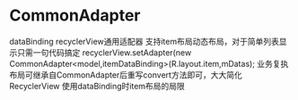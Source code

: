 # CommonAdapter
dataBinding recyclerView通用适配器
支持item布局动态布局，对于简单列表显示只需一句代码搞定
recyclerView.setAdapter(new CommonAdapter<model,itemDataBinding>(R.layout.item,mDatas);
业务复执布局可继承自CommonAdapter后重写convert方法即可，大大简化RecyclerView 使用dataBinding时item布局的局限
